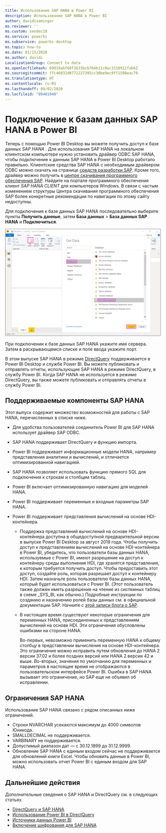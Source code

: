 ```yaml
---
title: Использование SAP HANA в Power BI
description: Использование SAP HANA в Power BI
author: davidiseminger
ms.reviewer: ''
ms.custom: seodec18
ms.service: powerbi
ms.subservice: powerbi-desktop
ms.topic: how-to
ms.date: 01/15/2020
ms.author: davidi
LocalizationGroup: Connect to data
ms.openlocfilehash: 69019abf60f2633bcb764b11c0ac3310911fab62
ms.sourcegitcommit: ffc46032d0771227395cc38be9ec9ff1500eac70
ms.translationtype: HT
ms.contentlocale: ru-RU
ms.lasthandoff: 09/02/2020
ms.locfileid: "89401940"
---
```

# <a name="connect-to-sap-hana-databases-in-power-bi"></a>Подключение к базам данных SAP HANA в Power BI

Теперь с помощью Power BI Desktop вы можете получить доступ к базе данных *SAP HANA* . Для использования SAP HANA на локальном клиентском компьютере нужно установить драйвер ODBC SAP HANA, чтобы подключение к данным SAP HANA в Power BI Desktop работало правильно. Клиентские средства SAP HANA с необходимым драйвером ODBC можно скачать на странице [средств разработки SAP](https://tools.hana.ondemand.com/#hanatools). Кроме того, драйвер можно получить в [центре скачивания программного обеспечения SAP](https://support.sap.com/en/my-support/software-downloads.html). Найдите на портале программного обеспечения клиент *SAP HANA CLIENT* для компьютеров Windows. В связи с частым изменением структуры Центра скачивания программного обеспечения SAP более конкретные рекомендации по навигации по этому сайту недоступны.

Для подключения к базе данных SAP HANA последовательно выберите пункты **Получить данные**, затем **База данных** > **База данных SAP HANA** и **Подключиться**.

![База данных SAP HANA, диалоговое окно "Получить данные" Power BI Desktop](media/desktop-sap-hana/sap-hana-1.png)

При подключении к базе данных SAP HANA укажите имя сервера. Затем в раскрывающемся списке и поле ввода укажите порт.

В этом выпуске SAP HANA в режиме [DirectQuery](desktop-directquery-sap-hana.md) поддерживается в Power BI Desktop и службе Power BI. Вы можете публиковать и отправлять отчеты, использующие SAP HANA в режиме DirectQuery, в службу Power BI. Когда SAP HANA не используется в режиме DirectQuery, вы также можете публиковать и отправлять отчеты в службу Power BI.

## <a name="supported-features-for-sap-hana"></a>Поддерживаемые компоненты SAP HANA

Этот выпуск содержит множество возможностей для работы с SAP HANA, перечисленных в списке ниже.

* Для удобства пользователей соединитель Power BI для SAP HANA использует драйвер SAP ODBC.

* SAP HANA поддерживает DirectQuery и функцию импорта.

* Power BI поддерживает информационные модели HANA, например представления аналитики и вычислений, и отличается оптимизированной навигацией.

* SAP HANA позволяет использовать функцию прямого SQL для подключения к строкам и столбцам таблиц.

* Power BI включает оптимизированную навигацию для моделей HANA.

* Power BI поддерживает переменные и входные параметры SAP HANA.

* Power BI поддерживает представления вычислений на основе HDI-контейнера.

  * Поддержка представлений вычислений на основе HDI-контейнера доступна в общедоступной предварительной версии в выпуске Power BI Desktop за август 2019 года. Чтобы получить доступ к представлениям вычислений на основе HDI-контейнера в Power BI, убедитесь, что пользователи базы данных HANA, используемые с Power BI, имеют разрешение на доступ к контейнеру среды выполнения HDI, где хранятся представления, к которым требуется получить доступ. Чтобы предоставить этот доступ, создайте роль, которая разрешает доступ к контейнеру HDI. Затем назначьте роль пользователю базы данных HANA, который будет использоваться с Power BI. (Этот пользователь также должен иметь разрешение на чтение из системных таблиц в схеме \_SYS\_BI, как обычно.) Подробные инструкции по созданию и назначению ролей базы данных см. в официальной документации SAP. Начните с [этой записи блога о SAP](https://blogs.sap.com/2018/01/24/the-easy-way-to-make-your-hdi-container-accessible-to-a-classic-database-user/).

  * В настоящее время существуют некоторые ограничения для переменных HANA, присоединенных к представлениям вычислений на основе HDI. Эти ограничения обусловлены ошибками на стороне HANA.
  
    Во-первых, невозможно применить переменную HANA к общему столбцу в представлении вычисления на основе HDI-контейнера. Это ограничение можно исправить путем обновления до HANA 2 версии 37.02 и более поздних версий или HANA 2 версии 42 и выше. Во-вторых, значения по умолчанию для переменных и параметров в настоящее время не отображаются в пользовательском интерфейсе Power BI. Ошибка в SAP HANA вызывает это ограничение, но SAP еще не объявил об исправлении.

## <a name="limitations-of-sap-hana"></a>Ограничения SAP HANA

Использование SAP HANA связано с рядом описанных ниже ограничений.

* Строки NVARCHAR усекаются максимум до 4000 символов Юникода.
* SMALLDECIMAL не поддерживается.
* VARBINARY не поддерживается.
* Допустимый диапазон дат — с 30.12.1899 до 31.12.9999.
* Обновление SAP HANA с единым входом сейчас не поддерживается для обновлений книги Excel. Чтобы обновить данные в Power BI, можно использовать отчет Power BI с единым входом для SAP HANA.

## <a name="next-steps"></a>Дальнейшие действия

Дополнительные сведения о SAP HANA и DirectQuery см. в следующих статьях.

* [DirectQuery и SAP HANA](desktop-directquery-sap-hana.md)
* [Использование Power BI в DirectQuery](desktop-directquery-about.md)
* [Источники данных Power BI](power-bi-data-sources.md)
* [Включение шифрования для SAP HANA](desktop-sap-hana-encryption.md)
